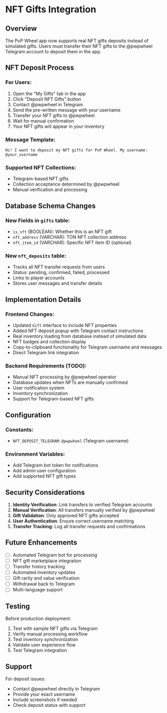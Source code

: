 # NFT Gifts Integration

## Overview
The PvP Wheel app now supports real NFT gifts deposits instead of simulated gifts. Users must transfer their NFT gifts to the @pwpwheel Telegram account to deposit them in the app.

## NFT Deposit Process

### For Users:
1. Open the "My Gifts" tab in the app
2. Click "Deposit NFT Gifts" button
3. Contact @pwpwheel in Telegram
4. Send the pre-written message with your username
5. Transfer your NFT gifts to @pwpwheel
6. Wait for manual confirmation
7. Your NFT gifts will appear in your inventory

### Message Template:
```
Hi! I want to deposit my NFT gifts for PvP Wheel. My username: @your_username
```

### Supported NFT Collections:
- Telegram-based NFT gifts
- Collection acceptance determined by @pwpwheel
- Manual verification and processing

## Database Schema Changes

### New Fields in `gifts` table:
- `is_nft` (BOOLEAN): Whether this is an NFT gift
- `nft_address` (VARCHAR): TON NFT collection address
- `nft_item_id` (VARCHAR): Specific NFT item ID (optional)

### New `nft_deposits` table:
- Tracks all NFT transfer requests from users
- Status: pending, confirmed, failed, processed
- Links to player accounts
- Stores user messages and transfer details

## Implementation Details

### Frontend Changes:
- Updated `Gift` interface to include NFT properties
- Added NFT deposit popup with Telegram contact instructions
- Real inventory loading from database instead of simulated data
- NFT badges and collection display
- Copy-to-clipboard functionality for Telegram username and messages
- Direct Telegram link integration

### Backend Requirements (TODO):
- Manual NFT processing by @pwpwheel operator
- Database updates when NFTs are manually confirmed
- User notification system
- Inventory synchronization
- Support for Telegram-based NFT gifts

## Configuration

### Constants:
- `NFT_DEPOSIT_TELEGRAM`: `@pwpwheel` (Telegram username)

### Environment Variables:
- Add Telegram bot token for notifications
- Add admin user configuration
- Add supported NFT gift types

## Security Considerations

1. **Identity Verification**: Link transfers to verified Telegram accounts
2. **Manual Verification**: All transfers manually verified by @pwpwheel
3. **Gift Validation**: Only approved NFT gifts accepted
4. **User Authentication**: Ensure correct username matching
5. **Transfer Tracking**: Log all transfer requests and confirmations

## Future Enhancements

- [ ] Automated Telegram bot for processing
- [ ] NFT gift marketplace integration
- [ ] Transfer history tracking
- [ ] Automated inventory updates
- [ ] Gift rarity and value verification
- [ ] Withdrawal back to Telegram
- [ ] Multi-language support

## Testing

Before production deployment:
1. Test with sample NFT gifts via Telegram
2. Verify manual processing workflow
3. Test inventory synchronization
4. Validate user experience flow
5. Test Telegram integration

## Support

For deposit issues:
- Contact @pwpwheel directly in Telegram
- Provide your exact username
- Include screenshots if needed
- Check deposit status with support
